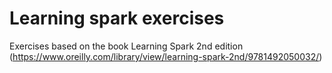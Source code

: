 Learning spark exercises
========================

Exercises based on the book Learning Spark 2nd edition 
(https://www.oreilly.com/library/view/learning-spark-2nd/9781492050032/)